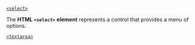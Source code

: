 [`<select>`](https://developer.mozilla.org/en-US/docs/Web/HTML/Element/select "The HTML <select> element represents a control that provides a menu of options.")

The **HTML `<select>` element** represents a control that provides a menu of options.

[`<textarea>`](https://developer.mozilla.org/en-US/docs/Web/HTML/Element/textarea "The HTML <textarea> element represents a multi-line plain-text editing control.")
